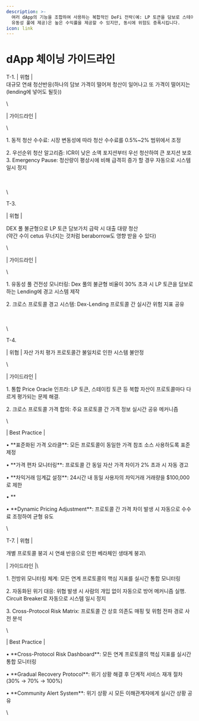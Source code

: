 ```yaml
---
description: >-
  여러 dApp의 기능을 조합하여 사용하는 복합적인 DeFi 전략(예: LP 토큰을 담보로 스테이블코인 발행 후, 다시 해당 스테이블코인을
  유동성 풀에 제공)은 높은 수익률을 제공할 수 있지만, 동시에 위험도 증폭시킵니다.
icon: link
---
```


# dApp 체이닝 가이드라인

&#x20;T-1. | 위협 |\
대규모 연쇄 청산반응(하나의 담보 가격이 떨어져 청산이 일어나고 또 가격이 떨어지는(lending에 넣어도 될듯))

\


\| 가이드라인 |

\


1\. 동적 청산 수수료: 시장 변동성에 따라 청산 수수료를 0.5%\~2% 범위에서 조정

2\. 우선순위 청산 알고리즘: ICR이 낮은 소액 포지션부터 우선 청산하여 큰 포지션 보호\
3\. Emergency Pause: 청산량이 평상시에 비해 급격히 증가 할 경우 자동으로 시스템 일시 정지

\
\
\


T-3.&#x20;

\| 위협 |&#x20;

DEX 풀 불균형으로 LP 토큰 담보가치 급락 시 대출 대량 청산\
(약간 수이 cetus 무너지는 것처럼 beraborrow도 영향 받을 수 있다)

\


\| 가이드라인 |

\


1\. 유동성 풀 건전성 모니터링: Dex 풀의 불균형 비율이 30% 초과 시 LP 토큰을 담보로 하는 Lending에 경고 시스템 제작

2\. 크로스 프로토콜 경고 시스템: Dex-Lending 프로토콜 간 실시간 위험 지표 공유

\
\
\


T-4.&#x20;

\| 위협 | 자산 가치 평가 프로토콜간 불일치로 인한 시스템 불안정

\


\| 가이드라인 |

1\. 통합 Price Oracle 인프라: LP 토큰, 스테이킹 토큰 등 복합 자산이 프로토콜마다 다르게 평가되는 문제 해결.

2\. 크로스 프로토콜 가격 합의: 주요 프로토콜 간 가격 정보 실시간 공유 메커니즘

\


\| Best Practice |

• \*\*표준화된 가격 오라클\*\*: 모든 프로토콜이 동일한 가격 참조 소스 사용하도록 표준 제정

• \*\*가격 편차 모니터링\*\*: 프로토콜 간 동일 자산 가격 차이가 2% 초과 시 자동 경고

• \*\*차익거래 임계값 설정\*\*: 24시간 내 동일 사용자의 차익거래 거래량을 $100,000로 제한

• \*\*

• \*\*Dynamic Pricing Adjustment\*\*: 프로토콜 간 가격 차이 발생 시 자동으로 수수료 조정하여 균형 유도

\


T-7. | 위협 |&#x20;

개별 프로토콜 붕괴 시 연쇄 반응으로 인한 베라체인 생태계 붕괴\


\| 가이드라인 |\


1\. 전방위 모니터링 체계: 모든 연계 프로토콜의 핵심 지표를 실시간 통합 모니터링

2\. 자동화된 위기 대응: 위협 발생 시 사람의 개입 없이 자동으로 방어 메커니즘 실행. Circuit Breaker로 자동으로 시스템 일시 정지

3\. Cross-Protocol Risk Matrix: 프로토콜 간 상호 의존도 매핑 및 위험 전파 경로 사전 분석

\


\| Best Practice |

• \*\*Cross-Protocol Risk Dashboard\*\*: 모든 연계 프로토콜의 핵심 지표를 실시간 통합 모니터링

• \*\*Gradual Recovery Protocol\*\*: 위기 상황 해결 후 단계적 서비스 재개 절차 (30% → 70% → 100%)

• \*\*Community Alert System\*\*: 위기 상황 시 모든 이해관계자에게 실시간 상황 공유

\

